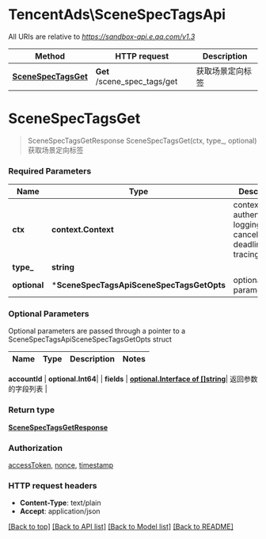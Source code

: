 # TencentAds\SceneSpecTagsApi

All URIs are relative to *https://sandbox-api.e.qq.com/v1.3*

Method | HTTP request | Description
------------- | ------------- | -------------
[**SceneSpecTagsGet**](SceneSpecTagsApi.md#SceneSpecTagsGet) | **Get** /scene_spec_tags/get | 获取场景定向标签


# **SceneSpecTagsGet**
> SceneSpecTagsGetResponse SceneSpecTagsGet(ctx, type_, optional)
获取场景定向标签

### Required Parameters

Name | Type | Description  | Notes
------------- | ------------- | ------------- | -------------
 **ctx** | **context.Context** | context for authentication, logging, cancellation, deadlines, tracing, etc.
  **type_** | **string**|  | 
 **optional** | ***SceneSpecTagsApiSceneSpecTagsGetOpts** | optional parameters | nil if no parameters

### Optional Parameters
Optional parameters are passed through a pointer to a SceneSpecTagsApiSceneSpecTagsGetOpts struct

Name | Type | Description  | Notes
------------- | ------------- | ------------- | -------------

 **accountId** | **optional.Int64**|  | 
 **fields** | [**optional.Interface of []string**](string.md)| 返回参数的字段列表 | 

### Return type

[**SceneSpecTagsGetResponse**](SceneSpecTagsGetResponse.md)

### Authorization

[accessToken](../README.md#accessToken), [nonce](../README.md#nonce), [timestamp](../README.md#timestamp)

### HTTP request headers

 - **Content-Type**: text/plain
 - **Accept**: application/json

[[Back to top]](#) [[Back to API list]](../README.md#documentation-for-api-endpoints) [[Back to Model list]](../README.md#documentation-for-models) [[Back to README]](../README.md)

